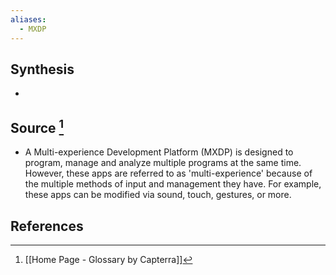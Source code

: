 ```yaml
---
aliases:
  - MXDP
---
```

## Synthesis
- 
## Source [^1]
- A Multi-experience Development Platform (MXDP) is designed to program, manage and analyze multiple programs at the same time. However, these apps are referred to as 'multi-experience' because of the multiple methods of input and management they have. For example, these apps can be modified via sound, touch, gestures, or more.
## References

[^1]: [[Home Page - Glossary by Capterra]]
